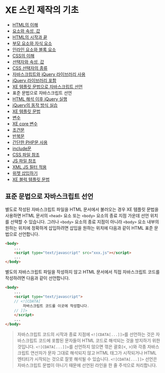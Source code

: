# XE 스킨 제작의 기초

- [HTML의 이해](../../01_understand_html)
 - [요소와 속성, 값](../../01_understand_html/element_attribute_and_value)
 - [HTML의 시작과 끝](../../01_understand_html/start_and_end_of_html)
 - [부모 요소와 자식 요소](../../01_understand_html/parent_and_child_element)
 - [인라인 요소와 블록 요소](../../01_understand_html/inline_and_block_element)
- [CSS의 이해](../../02_understand_css)
 - [선택자와 속성, 값](../../02_understand_css/selector_attribute_and_value)
 - [CSS 선택자의 종류](../../02_understand_css/type_of_selector)
- [자바스크립트와 jQuery 라이브러리 사용](../)
 - [jQuery 라이브러리 포함](../include_jquery)
 - [XE 템플릿 문법으로 자바스크립트 선언](../init_javascript_with_template_grammar)
 - 표준 문법으로 자바스크립트 선언
 - [HTML 해석 이후 jQuery 실행](../run_jquery_after_html_loading)
 - [jQuery의 동작 방식 실습](../practice_jquery)
- [XE 템플릿 문법](../../04_template_grammar)
 - [변수](../../04_template_grammar/variables)
 - [XE core 변수](../../04_template_grammar/variables_of_xe_core)
 - [조건문](../../04_template_grammar/condition_grammar)
 - [반복문](../../04_template_grammar/loop_grammar)
 - [간단한 PHP문 사용](../../04_template_grammar/use_php_grammar)
 - [include문](../../04_template_grammar/include_grammar)
 - [CSS 파일 참조](../../04_template_grammar/css_reference)
 - [JS 파일 참조](../../04_template_grammar/js_reference)
 - [XML JS 필터 적용](../../04_template_grammar/use_xml_js_filter)
 - [위젯 삽입하기](../../04_template_grammar/include_widget)
 - [XE 블럭 템플릿 문법](../../04_template_grammar/block_template_grammar)

## 표준 문법으로 자바스크립트 선언

별도로 작성된 자바스크립트 파일을 HTML 문서에서 불러오는 경우 XE 템플릿 문법을 사용하면 HTML 문서의 `<head>` 요소 또는 `<body>` 요소의 종료 지점 가운데 선언 위치를 선택할 수 있습니다. 그러나 `<body>` 요소의 종료 지점이 아니라 `<body>` 요소 내부의 원하는 위치에 정확하게 삽입하려면 삽입을 원하는 위치에 다음과 같이 HTML 표준 문법으로 선언합니다.

```html
<body>
    ...
    <script type="text/javascript" src="xxx.js"></script>
    ...
</body>
```

별도의 자바스크립트 파일을 작성하지 않고 HTML 문서에서 직접 자바스크립트 코드를 작성하려면 다음과 같이 선언합니다.

```html
<body>
    ...
    <script type="text/javascript">
    // <![CDATA[
        자바스크립트 코드를 이곳에 작성합니다.
    // ]]>
    </script>
    ...
</body>
```

> 자바스크립트 코드의 시작과 종료 지점에 `<![CDATA[...]]>`를 선언하는 것은 자바스크립트 코드에 포함된 문자들이 HTML 코드로 해석되는 것을 방지하기 위한 것입니다. `<![CDATA[...]]>`를 선언하지 않으면 꺾은 괄호(<, >)와 각종 자바스크립트 연산자가 문자 그대로 해석되지 않고 HTML 태그가 시작되거나 HTML 엔티티가 시작되는 것으로 잘못 해석될 수 있습니다. `<![CDATA[...]]>` 선언은 자바스크립트 문법이 아니기 때문에 선언된 라인을 한 줄 주석으로 처리합니다.
